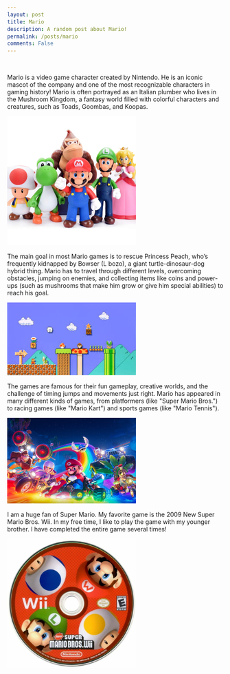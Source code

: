 ```yaml
---
layout: post
title: Mario
description: A random post about Mario!
permalink: /posts/mario
comments: False
---
```


<br>

Mario is a video game character created by Nintendo. He is an iconic mascot of the company and one of the most recognizable characters in gaming history! Mario is often portrayed as an Italian plumber who lives in the Mushroom Kingdom, a fantasy world filled with colorful characters and creatures, such as Toads, Goombas, and Koopas.

<img src="../images/mario/1.png">

The main goal in most Mario games is to rescue Princess Peach, who’s frequently kidnapped by Bowser (L bozo), a giant turtle-dinosaur-dog hybrid thing. Mario has to travel through different levels, overcoming obstacles, jumping on enemies, and collecting items like coins and power-ups (such as mushrooms that make him grow or give him special abilities) to reach his goal.

<img src="../images/mario/2.png">

The games are famous for their fun gameplay, creative worlds, and the challenge of timing jumps and movements just right. Mario has appeared in many different kinds of games, from platformers (like "Super Mario Bros.") to racing games (like "Mario Kart") and sports games (like "Mario Tennis").

<img src="../images/mario/3.png">

I am a huge fan of Super Mario. My favorite game is the 2009 New Super Mario Bros. Wii. In my free time, I like to play the game with my younger brother. I have completed the entire game several times!

<img src="../images/mario/4.png">

<style>
    img {
        width:300px;
        height: auto;
        transition: transform .2s;
    }
    img:hover {
        transform: scale(1.05);
    }
</style>
